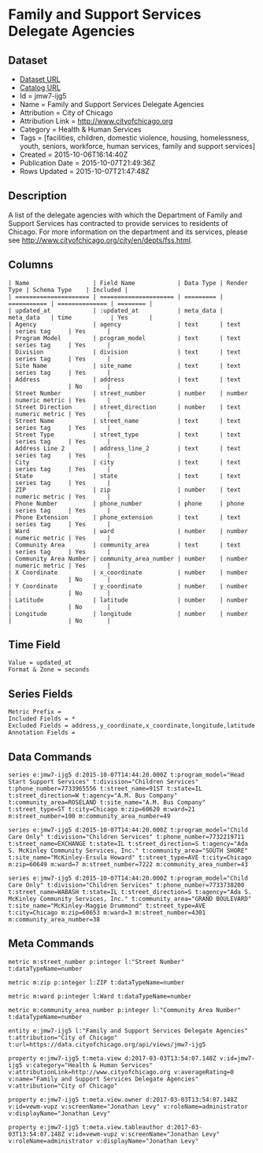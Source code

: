 # Family and Support Services Delegate Agencies

## Dataset

* [Dataset URL](https://data.cityofchicago.org/api/views/jmw7-ijg5/rows.json?accessType=DOWNLOAD)
* [Catalog URL](https://catalog.data.gov/dataset/family-and-support-services-delegate-agencies)
* Id = jmw7-ijg5
* Name = Family and Support Services Delegate Agencies
* Attribution = City of Chicago
* Attribution Link = http://www.cityofchicago.org
* Category = Health & Human Services
* Tags = [facilities, children, domestic violence, housing, homelessness, youth, seniors, workforce, human services, family and support services]
* Created = 2015-10-06T16:14:40Z
* Publication Date = 2015-10-07T21:49:36Z
* Rows Updated = 2015-10-07T21:47:48Z

## Description

A list of the delegate agencies with which the Department of Family and Support Services has contracted to provide services to residents of Chicago.  For more information on the department and its services, please see http://www.cityofchicago.org/city/en/depts/fss.html.

## Columns

```ls
| Name                  | Field Name            | Data Type | Render Type | Schema Type    | Included | 
| ===================== | ===================== | ========= | =========== | ============== | ======== | 
| updated_at            | :updated_at           | meta_data | meta_data   | time           | Yes      | 
| Agency                | agency                | text      | text        | series tag     | Yes      | 
| Program Model         | program_model         | text      | text        | series tag     | Yes      | 
| Division              | division              | text      | text        | series tag     | Yes      | 
| Site Name             | site_name             | text      | text        | series tag     | Yes      | 
| Address               | address               | text      | text        |                | No       | 
| Street Number         | street_number         | number    | number      | numeric metric | Yes      | 
| Street Direction      | street_direction      | number    | text        | numeric metric | Yes      | 
| Street Name           | street_name           | text      | text        | series tag     | Yes      | 
| Street Type           | street_type           | text      | text        | series tag     | Yes      | 
| Address Line 2        | address_line_2        | text      | text        | series tag     | Yes      | 
| City                  | city                  | text      | text        | series tag     | Yes      | 
| State                 | state                 | text      | text        | series tag     | Yes      | 
| ZIP                   | zip                   | number    | text        | numeric metric | Yes      | 
| Phone Number          | phone_number          | phone     | phone       | series tag     | Yes      | 
| Phone Extension       | phone_extension       | text      | text        | series tag     | Yes      | 
| Ward                  | ward                  | number    | number      | numeric metric | Yes      | 
| Community Area        | community_area        | text      | text        | series tag     | Yes      | 
| Community Area Number | community_area_number | number    | number      | numeric metric | Yes      | 
| X Coordinate          | x_coordinate          | number    | number      |                | No       | 
| Y Coordinate          | y_coordinate          | number    | number      |                | No       | 
| Latitude              | latitude              | number    | number      |                | No       | 
| Longitude             | longitude             | number    | number      |                | No       | 
```

## Time Field

```ls
Value = updated_at
Format & Zone = seconds
```

## Series Fields

```ls
Metric Prefix = 
Included Fields = *
Excluded Fields = address,y_coordinate,x_coordinate,longitude,latitude
Annotation Fields = 
```

## Data Commands

```ls
series e:jmw7-ijg5 d:2015-10-07T14:44:20.000Z t:program_model="Head Start Support Services" t:division="Children Services" t:phone_number=7733965556 t:street_name=91ST t:state=IL t:street_direction=W t:agency="A.M. Bus Company" t:community_area=ROSELAND t:site_name="A.M. Bus Company" t:street_type=ST t:city=Chicago m:zip=60620 m:ward=21 m:street_number=100 m:community_area_number=49

series e:jmw7-ijg5 d:2015-10-07T14:44:20.000Z t:program_model="Child Care Only" t:division="Children Services" t:phone_number=7732219711 t:street_name=EXCHANGE t:state=IL t:street_direction=S t:agency="Ada S. McKinley Community Services, Inc." t:community_area="SOUTH SHORE" t:site_name="McKinley-Ersula Howard" t:street_type=AVE t:city=Chicago m:zip=60649 m:ward=7 m:street_number=7222 m:community_area_number=43

series e:jmw7-ijg5 d:2015-10-07T14:44:20.000Z t:program_model="Child Care Only" t:division="Children Services" t:phone_number=7733738200 t:street_name=WABASH t:state=IL t:street_direction=S t:agency="Ada S. McKinley Community Services, Inc." t:community_area="GRAND BOULEVARD" t:site_name="McKinley-Maggie Drummond" t:street_type=AVE t:city=Chicago m:zip=60653 m:ward=3 m:street_number=4301 m:community_area_number=38
```

## Meta Commands

```ls
metric m:street_number p:integer l:"Street Number" t:dataTypeName=number

metric m:zip p:integer l:ZIP t:dataTypeName=number

metric m:ward p:integer l:Ward t:dataTypeName=number

metric m:community_area_number p:integer l:"Community Area Number" t:dataTypeName=number

entity e:jmw7-ijg5 l:"Family and Support Services Delegate Agencies" t:attribution="City of Chicago" t:url=https://data.cityofchicago.org/api/views/jmw7-ijg5

property e:jmw7-ijg5 t:meta.view d:2017-03-03T13:54:07.148Z v:id=jmw7-ijg5 v:category="Health & Human Services" v:attributionLink=http://www.cityofchicago.org v:averageRating=0 v:name="Family and Support Services Delegate Agencies" v:attribution="City of Chicago"

property e:jmw7-ijg5 t:meta.view.owner d:2017-03-03T13:54:07.148Z v:id=vewm-vupz v:screenName="Jonathan Levy" v:roleName=administrator v:displayName="Jonathan Levy"

property e:jmw7-ijg5 t:meta.view.tableauthor d:2017-03-03T13:54:07.148Z v:id=vewm-vupz v:screenName="Jonathan Levy" v:roleName=administrator v:displayName="Jonathan Levy"
```